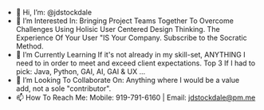 - 👋 Hi, I’m:
      @jdstockdale
- 👀 I’m Interested In:
      Bringing Project Teams Together To Overcome Challenges Using Holisic User Centered Design Thinking. The Experience Of Your User "IS Your Company. Subscribe to the Socratic Method.
- 🌱 I’m Currently Learning
      If it's not already in my skill-set, ANYTHING I need to in order to meet and exceed client expectations.
      Top 3 If I had to pick: Java, Python, GAI, AI, GAI & UX ... 
- 💞️ I’m Looking To Collaborate On:
      Anything where I would be a value add, not a sole "contributor".
- 📫 How To Reach Me:
      Mobile: 919-791-6160 | Email: jdstockdale@pm.me
<!---
jdstockdale/jdstockdale is a ✨ special ✨ repository because its `README.md` (this file) appears on your GitHub profile.
You can click the Preview link to take a look at your changes.
--->

